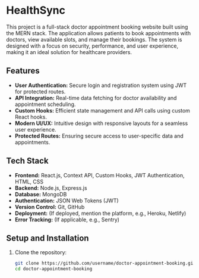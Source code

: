 # HealthSync

This project is a full-stack doctor appointment booking website built using the MERN stack. The application allows patients to book appointments with doctors, view available slots, and manage their bookings. The system is designed with a focus on security, performance, and user experience, making it an ideal solution for healthcare providers.

## Features

- **User Authentication:** Secure login and registration system using JWT for protected routes.
- **API Integration:** Real-time data fetching for doctor availability and appointment scheduling.
- **Custom Hooks:** Efficient state management and API calls using custom React hooks.
- **Modern UI/UX:** Intuitive design with responsive layouts for a seamless user experience.
- **Protected Routes:** Ensuring secure access to user-specific data and appointments.

## Tech Stack

- **Frontend:** React.js, Context API, Custom Hooks, JWT Authentication, HTML, CSS
- **Backend:** Node.js, Express.js
- **Database:** MongoDB
- **Authentication:** JSON Web Tokens (JWT)
- **Version Control:** Git, GitHub
- **Deployment:** (If deployed, mention the platform, e.g., Heroku, Netlify)
- **Error Tracking:** (If applicable, e.g., Sentry)

## Setup and Installation

1. Clone the repository:
   ```bash
   git clone https://github.com/username/doctor-appointment-booking.git
   cd doctor-appointment-booking
